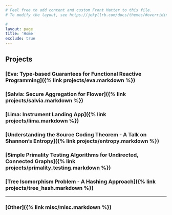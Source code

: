 ```yaml
---
# Feel free to add content and custom Front Matter to this file.
# To modify the layout, see https://jekyllrb.com/docs/themes/#overriding-theme-defaults

#
layout: page
title: 'Home'
exclude: true
---
```


## Projects

### [Eva: Type-based Guarantees for Functional Reactive Programming]({% link  projects/eva.markdown %})
### [Salvia: Secure Aggregation for Flower]({% link  projects/salvia.markdown %})
### [Lima: Instrument Landing App]({% link  projects/lima.markdown %})
### [Understanding the Source Coding Theorem - A Talk on Shannon’s Entropy]({% link  projects/entropy.markdown %})
### [Simple Primality Testing Algorithms for Undirected, Connected Graphs]({% link  projects/primality_testing.markdown %})
### [Tree Isomorphism Problem - A Hashing Approach]({% link  projects/tree_hash.markdown %})

-----

### [Other]({% link  misc/misc.markdown %})